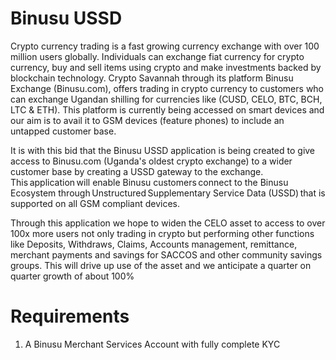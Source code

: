 # Binusu USSD
Crypto currency trading is a fast growing currency exchange with over 100 million users globally. Individuals can exchange fiat currency for crypto currency, buy and sell items using crypto and make investments backed by blockchain technology. Crypto Savannah through its platform Binusu Exchange (Binusu.com), offers trading in crypto currency to customers who can exchange Ugandan shilling for currencies like (CUSD, CELO, BTC, BCH, LTC & ETH). This platform is currently being accessed on smart devices and our aim is to avail it to GSM devices (feature phones) to include an untapped customer base. 

It is with this bid that the Binusu USSD application is being created to give access to Binusu.com (Uganda's oldest crypto exchange) to a wider customer base by creating a USSD gateway to the exchange. This application will enable Binusu customers connect to the Binusu Ecosystem through Unstructured Supplementary Service Data (USSD) that is supported on all GSM compliant devices.   

Through this application we hope to widen the CELO asset to access to over 100x more users not only trading in crypto but performing other functions like Deposits, Withdraws, Claims, Accounts management, remittance, merchant payments and savings for SACCOS and other community savings groups. This will drive up use of the asset and we anticipate a quarter on quarter growth of about 100% 

# Requirements
1. A Binusu Merchant Services Account with fully complete KYC
